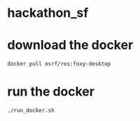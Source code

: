 # hackathon_sf


# download the docker

``` docker pull osrf/ros:foxy-desktop ```

# run the docker
``` ./run_docker.sh ```